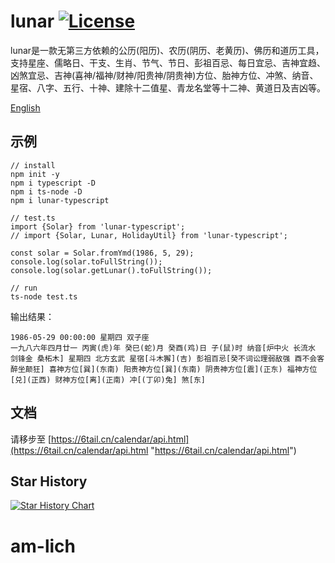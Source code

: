 # lunar [![License](https://img.shields.io/badge/license-MIT-4EB1BA.svg?style=flat-square)](https://github.com/6tail/lunar-typescript/blob/master/LICENSE)

lunar是一款无第三方依赖的公历(阳历)、农历(阴历、老黄历)、佛历和道历工具，支持星座、儒略日、干支、生肖、节气、节日、彭祖百忌、每日宜忌、吉神宜趋、凶煞宜忌、吉神(喜神/福神/财神/阳贵神/阴贵神)方位、胎神方位、冲煞、纳音、星宿、八字、五行、十神、建除十二值星、青龙名堂等十二神、黄道日及吉凶等。

[English](https://github.com/6tail/lunar-typescript/blob/master/README_EN.md)

## 示例

    // install
    npm init -y
    npm i typescript -D
    npm i ts-node -D
    npm i lunar-typescript
     
    // test.ts
    import {Solar} from 'lunar-typescript';
    // import {Solar, Lunar, HolidayUtil} from 'lunar-typescript';
     
    const solar = Solar.fromYmd(1986, 5, 29);
    console.log(solar.toFullString());
    console.log(solar.getLunar().toFullString());
     
    // run
    ts-node test.ts

输出结果：

    1986-05-29 00:00:00 星期四 双子座
    一九八六年四月廿一 丙寅(虎)年 癸巳(蛇)月 癸酉(鸡)日 子(鼠)时 纳音[炉中火 长流水 剑锋金 桑柘木] 星期四 北方玄武 星宿[斗木獬](吉) 彭祖百忌[癸不词讼理弱敌强 酉不会客醉坐颠狂] 喜神方位[巽](东南) 阳贵神方位[巽](东南) 阴贵神方位[震](正东) 福神方位[兑](正西) 财神方位[离](正南) 冲[(丁卯)兔] 煞[东]

## 文档

请移步至 [https://6tail.cn/calendar/api.html](https://6tail.cn/calendar/api.html "https://6tail.cn/calendar/api.html")

## Star History

[![Star History Chart](https://api.star-history.com/svg?repos=6tail/lunar-typescript&type=Date)](https://star-history.com/#6tail/lunar-typescript&Date)
# am-lich
